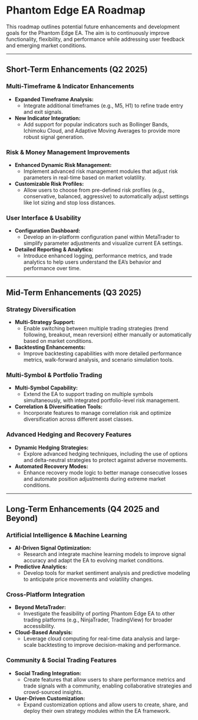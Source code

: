 # Phantom Edge EA Roadmap

This roadmap outlines potential future enhancements and development goals for the Phantom Edge EA. The aim is to continuously improve functionality, flexibility, and performance while addressing user feedback and emerging market conditions.

---

## Short-Term Enhancements (Q2 2025)

### Multi-Timeframe & Indicator Enhancements
- **Expanded Timeframe Analysis:**  
  - Integrate additional timeframes (e.g., M5, H1) to refine trade entry and exit signals.
- **New Indicator Integration:**  
  - Add support for popular indicators such as Bollinger Bands, Ichimoku Cloud, and Adaptive Moving Averages to provide more robust signal generation.

### Risk & Money Management Improvements
- **Enhanced Dynamic Risk Management:**  
  - Implement advanced risk management modules that adjust risk parameters in real-time based on market volatility.
- **Customizable Risk Profiles:**  
  - Allow users to choose from pre-defined risk profiles (e.g., conservative, balanced, aggressive) to automatically adjust settings like lot sizing and stop loss distances.

### User Interface & Usability
- **Configuration Dashboard:**  
  - Develop an in-platform configuration panel within MetaTrader to simplify parameter adjustments and visualize current EA settings.
- **Detailed Reporting & Analytics:**  
  - Introduce enhanced logging, performance metrics, and trade analytics to help users understand the EA’s behavior and performance over time.

---

## Mid-Term Enhancements (Q3 2025)

### Strategy Diversification
- **Multi-Strategy Support:**  
  - Enable switching between multiple trading strategies (trend following, breakout, mean reversion) either manually or automatically based on market conditions.
- **Backtesting Enhancements:**  
  - Improve backtesting capabilities with more detailed performance metrics, walk-forward analysis, and scenario simulation tools.

### Multi-Symbol & Portfolio Trading
- **Multi-Symbol Capability:**  
  - Extend the EA to support trading on multiple symbols simultaneously, with integrated portfolio-level risk management.
- **Correlation & Diversification Tools:**  
  - Incorporate features to manage correlation risk and optimize diversification across different asset classes.

### Advanced Hedging and Recovery Features
- **Dynamic Hedging Strategies:**  
  - Explore advanced hedging techniques, including the use of options and delta-neutral strategies to protect against adverse movements.
- **Automated Recovery Modes:**  
  - Enhance recovery mode logic to better manage consecutive losses and automate position adjustments during extreme market conditions.

---

## Long-Term Enhancements (Q4 2025 and Beyond)

### Artificial Intelligence & Machine Learning
- **AI-Driven Signal Optimization:**  
  - Research and integrate machine learning models to improve signal accuracy and adapt the EA to evolving market conditions.
- **Predictive Analytics:**  
  - Develop tools for market sentiment analysis and predictive modeling to anticipate price movements and volatility changes.

### Cross-Platform Integration
- **Beyond MetaTrader:**  
  - Investigate the feasibility of porting Phantom Edge EA to other trading platforms (e.g., NinjaTrader, TradingView) for broader accessibility.
- **Cloud-Based Analysis:**  
  - Leverage cloud computing for real-time data analysis and large-scale backtesting to improve decision-making and performance.

### Community & Social Trading Features
- **Social Trading Integration:**  
  - Create features that allow users to share performance metrics and trade signals with a community, enabling collaborative strategies and crowd-sourced insights.
- **User-Driven Customization:**  
  - Expand customization options and allow users to create, share, and deploy their own strategy modules within the EA framework.


